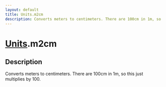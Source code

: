 ```yaml
---
layout: default
title: Units.m2cm
description: Converts meters to centimeters. There are 100cm in 1m, so this just             multiplies by 100.
---
```

# [Units](/assets/pages/Reference/Units.html).m2cm

## Description
Converts meters to centimeters. There are 100cm in 1m, so this just
            multiplies by 100.

